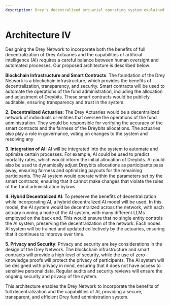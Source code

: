 ```yaml
---
description: Drey's decentralized actuarial operating system explained.
---
```


# Architecture IV

Designing the Drey Network to incorporate both the benefits of full decentralization of Drey Actuaries and the capabilities of artificial intelligence (AI) requires a careful balance between human oversight and automated processes. Our proposed architecture is described below:

**Blockchain Infrastructure and Smart Contracts**: The foundation of the Drey Network is a blockchain infrastructure, which provides the benefits of decentralization, transparency, and security. Smart contracts will be used to automate the operations of the fund administration, including the allocation and adjustment of Dreybits. These smart contracts would be publicly auditable, ensuring transparency and trust in the system.

**2. Decentralized Actuaries**: The Drey Actuaries would be a decentralized network of individuals or entities that oversee the operations of the fund administration. They would be responsible for verifying the accuracy of the smart contracts and the fairness of the Dreybits allocations. The actuaries also play a role in governance, voting on changes to the system and resolving any&#x20;

**3. Integration of AI**: AI will be integrated into the system to automate and optimize certain processes. For example, AI could be used to predict mortality rates, which would inform the initial allocation of Dreybits. AI could also be used to dynamically adjust Dreybits allocations as participants pass away, ensuring fairness and optimizing payouts for the remaining participants. The AI system would operate within the parameters set by the smart contracts, ensuring that it cannot make changes that violate the rules of the fund administration bylaws.

**4. Hybrid Decentralized AI**: To preserve the benefits of decentralization while incorporating AI, a hybrid decentralized AI model will be used. In this model, the AI system would be decentralized across the network, with each actuary running a node of the AI system, with many different LLMs employed on the back end. This would ensure that no single entity controls the AI system, preserving the decentralization of the network. Each nodes AI system will be trained and updated collectively by the actuaries, ensuring that it continues to improve over time.

**5. Privacy and Security**: Privacy and security are key considerations in the design of the Drey Network. The blockchain infrastructure and smart contracts will provide a high level of security, while the use of zero-knowledge proofs will protect the privacy of participants. The AI system will be designed with privacy in mind, ensuring that it does not have access to sensitive personal data. Regular audits and security reviews will ensure the ongoing security and privacy of the system.

This architecture enables the Drey Network to incorporate the benefits of full decentralization and the capabilities of AI, providing a secure, transparent, and efficient Drey fund administration system.
